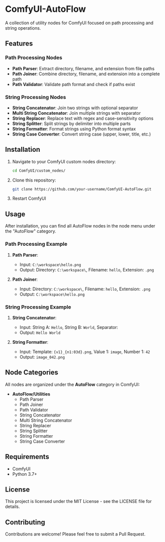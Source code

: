 # ComfyUI-AutoFlow

A collection of utility nodes for ComfyUI focused on path processing and string operations.

## Features

### Path Processing Nodes
- **Path Parser**: Extract directory, filename, and extension from file paths
- **Path Joiner**: Combine directory, filename, and extension into a complete path
- **Path Validator**: Validate path format and check if paths exist

### String Processing Nodes
- **String Concatenator**: Join two strings with optional separator
- **Multi String Concatenator**: Join multiple strings with separator
- **String Replacer**: Replace text with regex and case-sensitivity options
- **String Splitter**: Split strings by delimiter into multiple parts
- **String Formatter**: Format strings using Python format syntax
- **String Case Converter**: Convert string case (upper, lower, title, etc.)

## Installation

1. Navigate to your ComfyUI custom nodes directory:
   ```bash
   cd ComfyUI/custom_nodes/
   ```

2. Clone this repository:
   ```bash
   git clone https://github.com/your-username/ComfyUI-AutoFlow.git
   ```

3. Restart ComfyUI

## Usage

After installation, you can find all AutoFlow nodes in the node menu under the "AutoFlow" category.

### Path Processing Example

1. **Path Parser**: 
   - Input: `C:\workspace\hello.png`
   - Output: Directory: `C:\workspace\`, Filename: `hello`, Extension: `.png`

2. **Path Joiner**:
   - Input: Directory: `C:\workspace\`, Filename: `hello`, Extension: `.png`
   - Output: `C:\workspace\hello.png`

### String Processing Example

1. **String Concatenator**:
   - Input: String A: `Hello`, String B: `World`, Separator: ` `
   - Output: `Hello World`

2. **String Formatter**:
   - Input: Template: `{v1}_{n1:03d}.png`, Value 1: `image`, Number 1: `42`
   - Output: `image_042.png`

## Node Categories

All nodes are organized under the **AutoFlow** category in ComfyUI:

- **AutoFlow/Utilities**
  - Path Parser
  - Path Joiner
  - Path Validator
  - String Concatenator
  - Multi String Concatenator
  - String Replacer
  - String Splitter
  - String Formatter
  - String Case Converter

## Requirements

- ComfyUI
- Python 3.7+

## License

This project is licensed under the MIT License - see the LICENSE file for details.

## Contributing

Contributions are welcome! Please feel free to submit a Pull Request.

